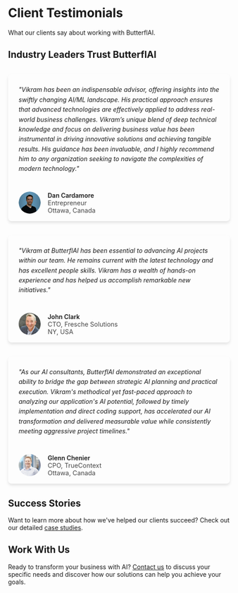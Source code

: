 # Client Testimonials

What our clients say about working with ButterflAI.

## Industry Leaders Trust ButterflAI

<div class="testimonial-grid">
  <div class="testimonial-card">
    <div class="testimonial-content">
      <p>"Vikram has been an indispensable advisor, offering insights into the swiftly changing AI/ML landscape. His practical approach ensures that advanced technologies are effectively applied to address real-world business challenges. Vikram’s unique blend of deep technical knowledge and focus on delivering business value has been instrumental in driving innovative solutions and achieving tangible results. His guidance has been invaluable, and I highly recommend him to any organization seeking to navigate the complexities of modern technology."</p>
    </div>
    <div class="testimonial-author">
      <img src="../assets/testimonials/dan.jpg" alt="Dan" class="testimonial-avatar">
      <div class="testimonial-info">
        <h4>Dan Cardamore</h4>
        <p>Entrepreneur</p>
        <p>Ottawa, Canada</p>
      </div>
    </div>
  </div>

  <div class="testimonial-card">
    <div class="testimonial-content">
      <p>"Vikram at ButterflAI has been essential to advancing AI projects within our team.  He remains current with the latest technology and has excellent people skills.  Vikram has a wealth of hands-on experience and has helped us accomplish remarkable new initiatives."</p>
    </div>
    <div class="testimonial-author">
      <img src="../assets/testimonials/john.jpg" alt="John" class="testimonial-avatar">
      <div class="testimonial-info">
        <h4>John Clark</h4>
        <p>CTO, Fresche Solutions</p>
        <p>NY, USA</p>
      </div>
    </div>
  </div>

  <div class="testimonial-card">
    <div class="testimonial-content">
      <p>"As our AI consultants, ButterflAI demonstrated an exceptional ability to bridge the gap between strategic AI planning and practical execution. Vikram's methodical yet fast-paced approach to analyzing our application's AI potential, followed by timely implementation and direct coding support, has accelerated our AI transformation and delivered measurable value while consistently meeting aggressive project timelines."</p>
    </div>
    <div class="testimonial-author">
      <img src="../assets/testimonials/glenn.jpg" alt="Glenn" class="testimonial-avatar">
      <div class="testimonial-info">
        <h4>Glenn Chenier</h4>
        <p>CPO, TrueContext</p>
        <p>Ottawa, Canada</p>
      </div>
    </div>
  </div>
</div>

<style>
.testimonial-grid {
  display: grid;
  grid-template-columns: repeat(auto-fill, minmax(300px, 1fr));
  gap: 2rem;
  margin: 2rem 0;
}

.testimonial-card {
  background-color: var(--md-primary-fg-color--light);
  border-radius: 8px;
  overflow: hidden;
  box-shadow: 0 4px 6px rgba(0,0,0,0.1);
  transition: transform 0.3s ease, box-shadow 0.3s ease;
}

.testimonial-card:hover {
  transform: translateY(-5px);
  box-shadow: 0 6px 12px rgba(0,0,0,0.15);
}

.testimonial-content {
  padding: 1.5rem;
  color: var(--md-primary-bg-color);
}

.testimonial-content p {
  font-style: italic;
  margin: 0;
  line-height: 1.6;
}

.testimonial-author {
  display: flex;
  align-items: center;
  padding: 1rem 1.5rem;
  background-color: rgba(255,255,255,0.1);
}

.testimonial-avatar {
  width: 50px;
  height: 50px;
  border-radius: 50%;
  object-fit: cover;
  margin-right: 1rem;
}

.testimonial-info {
  color: var(--md-primary-bg-color);
}

.testimonial-info h4 {
  margin: 0;
  font-weight: 600;
}

.testimonial-info p {
  margin: 0;
  opacity: 0.8;
  font-size: 0.9rem;
}

/* Dark mode adjustments */
[data-md-color-scheme="slate"] .testimonial-card {
  background-color: var(--md-primary-fg-color--dark);
}
</style>

## Success Stories

Want to learn more about how we've helped our clients succeed? Check out our detailed [case studies](/projects/).

## Work With Us

Ready to transform your business with AI? [Contact us](/contact/) to discuss your specific needs and discover how our solutions can help you achieve your goals.
